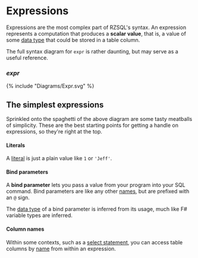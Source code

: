# Expressions

Expressions are the most complex part of RZSQL's syntax. An expression
represents a computation that produces a **scalar value**, that is, a value of
some [data type](DataTypes.md) that could be stored in a table column.

The full syntax diagram for `expr` is rather daunting, but may serve as a useful
reference.

### _expr_

{% include "Diagrams/Expr.svg" %}

## The simplest expressions

Sprinkled onto the spaghetti of the above diagram are some tasty meatballs of
simplicity. These are the best starting points for getting a handle on
expressions, so they're right at the top.

#### Literals

A [literal](Literal.md) is just a plain value like `1` or `'Jeff'`.

#### Bind parameters

A **bind parameter** lets you pass a value from your program into your SQL
command. Bind parameters are like any other [names](Name.md), but are prefixed
with an `@` sign.

The [data type](DataTypes.md) of a bind parameter is inferred from its usage,
much like F# variable types are inferred.

#### Column names

Within some contexts, such as a [select statement](SelectStmt.md), you can
access table columns by [name](Name.md) from within an expression.

